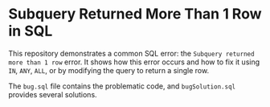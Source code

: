 # Subquery Returned More Than 1 Row in SQL
This repository demonstrates a common SQL error: the `Subquery returned more than 1 row` error. It shows how this error occurs and how to fix it using `IN`, `ANY`, `ALL`, or by modifying the query to return a single row.

The `bug.sql` file contains the problematic code, and `bugSolution.sql` provides several solutions.
